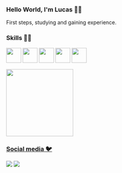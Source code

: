 ### Hello World, I'm Lucas 👋🏻
First steps, studying and gaining experience.

### Skills ✍🏻
<img src="https://cdn.jsdelivr.net/gh/devicons/devicon/icons/debian/debian-original.svg" height=40 weight=40 /> <img src="https://cdn.jsdelivr.net/gh/devicons/devicon/icons/android/android-plain.svg" height=40 weight=40 /> <img src="https://cdn.jsdelivr.net/gh/devicons/devicon/icons/java/java-original.svg" height=40 weight=40 /> <img src="https://cdn.jsdelivr.net/gh/devicons/devicon/icons/html5/html5-original.svg" height=40 weight=40 /> <img src="https://cdn.jsdelivr.net/gh/devicons/devicon/icons/javascript/javascript-original.svg" height=40 weight=40 />

<div>
<a href="https://github.com/mendebian">
<img loading="lazy" height="180em" src="https://github-readme-stats.vercel.app/api/top-langs/?username=mendebian&layout=compact&langs_count=7&theme=transparent"/>
</div>

### Social media 🐦
[<img src="https://img.shields.io/badge/twitter-%231DA1F2.svg?&style=for-the-badge&logo=twitter&logoColor=white" />](https://twitter.com/fluclaren) [<img src = "https://img.shields.io/badge/instagram-%23E4405F.svg?&style=for-the-badge&logo=instagram&logoColor=white">](https://www.instagram.com/lucdmrs/)
